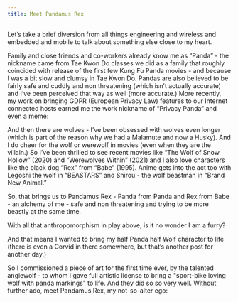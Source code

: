 ```yaml
---
title: Meet Pandamus Rex
---
```


Let’s take a brief diversion from all things engineering and wireless and embedded and mobile to talk about something else close to my heart.



Family and close friends and co-workers already know me as “Panda” - the nickname came from Tae Kwon Do classes we did as a family that roughly coincided with release of the first few Kung Fu Panda movies - and because I was a bit slow and clumsy in Tae Kwon Do. Pandas are also believed to be fairly safe and cuddly and non threatening (which isn’t actually accurate) and I’ve been perceived that way as well (more accurate.) More recently, my work on bringing GDPR (European Privacy Law) features to our Internet connected hosts earned me the work nickname of “Privacy Panda” and even a meme:







And then there are wolves - I’ve been obsessed with wolves even longer (which is part of the reason why we had a Malamute and now a Husky). And I do cheer for the wolf or werewolf in movies (even when they are the villain.) So I’ve been thrilled to see recent movies like “The Wolf of Snow Hollow” (2020) and “Werewolves Within” (2021) and I also love characters like the black dog “Rex” from “Babe” (1995). Anime gets into the act too with Legoshi the wolf in “BEASTARS” and Shirou - the wolf beastman in “Brand New Animal.”



So, that brings us to Pandamus Rex - Panda from Panda and Rex from Babe - an alchemy of me - safe and non threatening and trying to be more beastly at the same time.



With all that anthropomorphism in play above, is it no wonder I am a furry?



And that means I wanted to bring my half Panda half Wolf character to life (there is even a Corvid in there somewhere, but that’s another post for another day.)



So I commissioned a piece of art for the first time ever, by the talented angiewolf - to whom I gave full artistic license to bring a "sport-bike loving wolf with panda markings" to life. And they did so so very well. Without further ado, meet Pandamus Rex, my not-so-alter ego:




